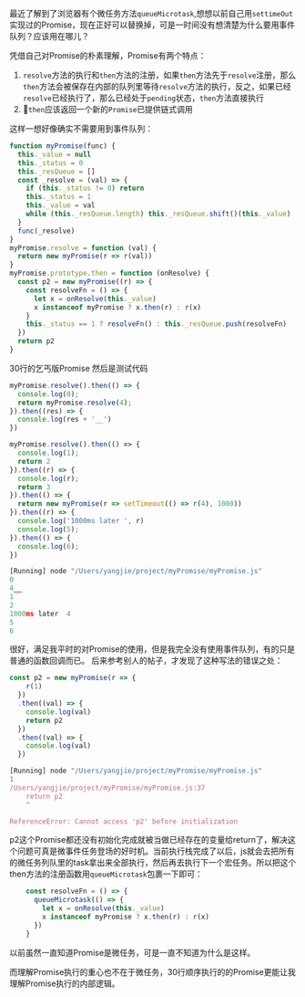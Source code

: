 最近了解到了浏览器有个微任务方法`queueMicrotask`,想想以前自己用`settimeOut`实现过的Promise，现在正好可以替换掉，可是一时间没有想清楚为什么要用事件队列？应该用在哪儿？

凭借自己对Promise的朴素理解，Promise有两个特点：
 1. `resolve`方法的执行和`then`方法的注册，如果`then`方法先于`resolve`注册，那么`then`方法会被保存在内部的队列里等待`resolve`方法的执行，反之，如果已经`resolve`已经执行了，那么已经处于`pending`状态，`then`方法直接执行
 1. `then`应该返回一个新的`Promise`已提供链式调用

这样一想好像确实不需要用到事件队列：
``` js
function myPromise(func) {
  this._value = null
  this._status = 0
  this._resQueue = []
  const _resolve = (val) => {
    if (this._status != 0) return
    this._status = 1
    this._value = val
    while (this._resQueue.length) this._resQueue.shift()(this._value)
  }
  func(_resolve)
}
myPromise.resolve = function (val) {
  return new myPromise(r => r(val))
}
myPromise.prototype.then = function (onResolve) {
  const p2 = new myPromise((r) => {
    const resolveFn = () => {
      let x = onResolve(this._value)
      x instanceof myPromise ? x.then(r) : r(x)
    }
    this._status == 1 ? resolveFn() : this._resQueue.push(resolveFn)
  })
  return p2
}
```

30行的乞丐版Promise
然后是测试代码
``` js
myPromise.resolve().then(() => {
  console.log(0);
  return myPromise.resolve(4);
}).then((res) => {
  console.log(res + '__')
})

myPromise.resolve().then(() => {
  console.log(1);
  return 2
}).then((r) => {
  console.log(r);
  return 3
}).then(() => {
  return new myPromise(r => setTimeout(() => r(4), 1000))
}).then((r) => {
  console.log('1000ms later ', r)
  console.log(5);
}).then(() => {
  console.log(6);
})

[Running] node "/Users/yangjie/project/myPromise/myPromise.js"
0
4__
1
2
1000ms later  4
5
6
```
很好，满足我平时的对Promise的使用，但是我完全没有使用事件队列，有的只是普通的函数回调而已。
后来参考别人的帖子，才发现了这种写法的错误之处：
``` js
const p2 = new myPromise(r => {
    r(1)
  })
  .then((val) => {
    console.log(val)
    return p2
  })
  .then((val) => {
    console.log(val)
  })

[Running] node "/Users/yangjie/project/myPromise/myPromise.js"
1
/Users/yangjie/project/myPromise/myPromise.js:37
    return p2
    ^

ReferenceError: Cannot access 'p2' before initialization

```

p2这个Promise都还没有初始化完成就被当做已经存在的变量给return了，解决这个问题可真是微事件任务登场的好时机。当前执行栈完成了以后，js就会去把所有的微任务列队里的task拿出来全部执行，然后再去执行下一个宏任务。所以把这个then方法的注册函数用`queueMicrotask`包裹一下即可：
``` js
    const resolveFn = () => {
      queueMicrotask(() => {
        let x = onResolve(this._value)
        x instanceof myPromise ? x.then(r) : r(x)
      })
    }
```

以前虽然一直知道Promise是微任务，可是一直不知道为什么是这样。

而理解Promise执行的重心也不在于微任务，30行顺序执行的的Promise更能让我理解Promise执行的内部逻辑。
